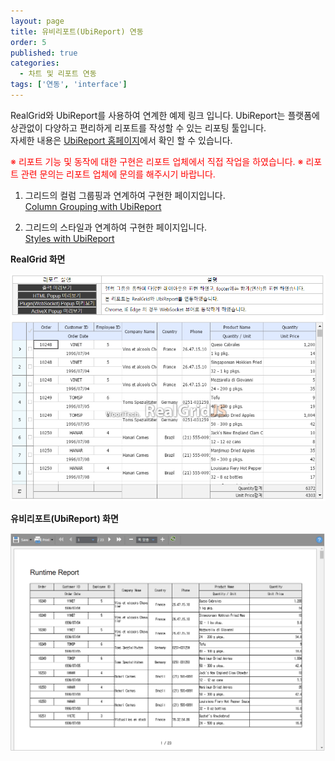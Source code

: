 ```yaml
---
layout: page
title: 유비리포트(UbiReport) 연동
order: 5
published: true
categories:
  - 차트 및 리포트 연동
tags: ['연동', 'interface']
---
```



RealGrid와  UbiReport를 사용하여 연계한 예제 링크 입니다.
UbiReport는 플랫폼에 상관없이 다양하고 편리하게 리포트를 작성할 수 있는 리포팅 툴입니다.  
자세한 내용은 [UbiReport 홈페이지](http://www.ubireport.com/)에서 확인 할 수 있습니다.

<span style="color:red">
※ 리포트 기능 및 동작에 대한 구현은 리포트 업체에서 직접 작업을 하였습니다.  
※ 리포트 관련 문의는 리포트 업체에 문의를 해주시기 바랍니다.
</span>

1. 그리드의 컬럼 그룹핑과 연계하여 구현한 페이지입니다.  
[Column Grouping with UbiReport](http://ubireport.realgrid.com:8080/realgrid/columnGrouping4.html)

2. 그리드의 스타일과 연계하여 구현한 페이지입니다.  
[Styles with UbiReport](http://ubireport.realgrid.com:8080/realgrid/dynamicStylesonRows4.html)

**RealGrid 화면**

<img src="/resource/image/Report_Images/ubi_grid.png" width="892px" usemap="#styles">

**유비리포트(UbiReport) 화면**

<img src="/resource/image/Report_Images/ubi_report.png" width="892px" usemap="#styles">